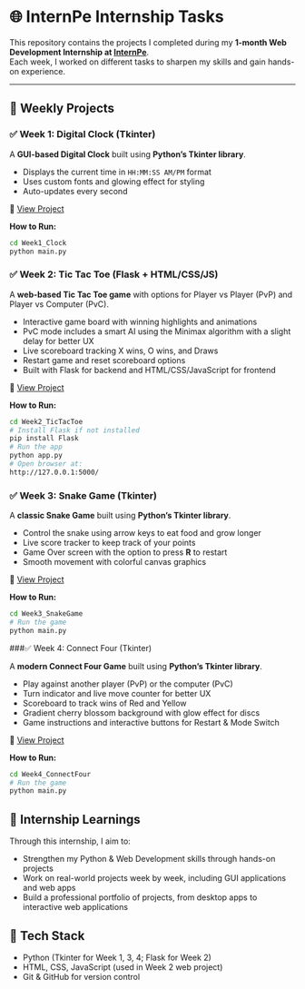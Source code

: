 # 🌐 InternPe Internship Tasks  

This repository contains the projects I completed during my **1-month Web Development Internship at [InternPe](https://internpe.in/)**.  
Each week, I worked on different tasks to sharpen my skills and gain hands-on experience.  

---

## 📅 Weekly Projects  

### ✅ Week 1: Digital Clock (Tkinter)  
A **GUI-based Digital Clock** built using **Python’s Tkinter library**.  
- Displays the current time in `HH:MM:SS AM/PM` format  
- Uses custom fonts and glowing effect for styling  
- Auto-updates every second

📂 [View Project](./Week1_Clock)  

**How to Run:**  
```bash
cd Week1_Clock
python main.py  
```
### ✅ Week 2: Tic Tac Toe (Flask + HTML/CSS/JS)

A **web-based Tic Tac Toe game** with options for Player vs Player (PvP) and Player vs Computer (PvC).

- Interactive game board with winning highlights and animations
- PvC mode includes a smart AI using the Minimax algorithm with a slight delay for better UX
- Live scoreboard tracking X wins, O wins, and Draws
- Restart game and reset scoreboard options
- Built with Flask for backend and HTML/CSS/JavaScript for frontend

📂 [View Project](./Week2_TicTacToe)

**How to Run:**
```bash
cd Week2_TicTacToe
# Install Flask if not installed
pip install Flask
# Run the app
python app.py
# Open browser at:
http://127.0.0.1:5000/
```
### ✅ Week 3: Snake Game (Tkinter)

A **classic Snake Game** built using **Python’s Tkinter library**.  

- Control the snake using arrow keys to eat food and grow longer  
- Live score tracker to keep track of your points  
- Game Over screen with the option to press **R** to restart  
- Smooth movement with colorful canvas graphics  

📂 [View Project](./Week3_SnakeGame)

**How to Run:**  
```bash
cd Week3_SnakeGame
# Run the game
python main.py
```
  
###✅ Week 4: Connect Four (Tkinter)

A **modern Connect Four Game** built using **Python’s Tkinter library**.

- Play against another player (PvP) or the computer (PvC)
- Turn indicator and live move counter for better UX
- Scoreboard to track wins of Red and Yellow
- Gradient cherry blossom background with glow effect for discs
- Game instructions and interactive buttons for Restart & Mode Switch

📂 [View Project](./Week4_ConnectFour)

**How to Run:**  
```bash
cd Week4_ConnectFour
# Run the game
python main.py
```

## 🎯 Internship Learnings

Through this internship, I aim to:

- Strengthen my Python & Web Development skills through hands-on projects
- Work on real-world projects week by week, including GUI applications and web apps
- Build a professional portfolio of projects, from desktop apps to interactive web applications

## 📌 Tech Stack

- Python (Tkinter for Week 1, 3, 4; Flask for Week 2)  
- HTML, CSS, JavaScript (used in Week 2 web project)  
- Git & GitHub for version control

